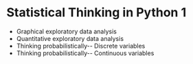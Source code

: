 # Statistical Thinking in Python 1 #

* Graphical exploratory data analysis
* Quantitative exploratory data analysis
* Thinking probabilistically-- Discrete variables
* Thinking probabilistically-- Continuous variables 
